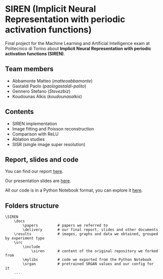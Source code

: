 # SIREN (Implicit Neural Representation with periodic activation functions)
Final project for the Machine Learning and Artificial Intelligence exam at Politecnico di Torino about **Implicit Neural Representation with periodic activation functions (SIREN)**.

## Team members
- Abbamonte Matteo (_matteoabbamonte_)
- Gastaldi Paolo (_paologastaldi-polito_)
- Gennero Stefano (_Stevezbiz_)
- Koudounas Alkis (_koudounasalkis_)

## Contents
- SIREN implementation
- Image fitting and Poisson reconstruction
- Comparison with ReLU
- Ablation studies
- SISR (single image super resolution)

## Report, slides and code 
You can find our report [here](https://github.com/paologastaldi-polito/siren/blob/master/docs/delivery/s277483_s277393_s270227_s278266_report_project1.pdf).

Our presentation slides are [here](https://github.com/paologastaldi-polito/siren/blob/master/docs/delivery/s277483_s277393_s270227_s278266_slides_project1.pdf).

All our code is in a Python Notebook format, you can explore it [here](https://github.com/paologastaldi-polito/siren/blob/master/src/explore_code.ipynb).

## Folders structure
```
\SIREN
    \docs
        \papers         # papers we referred to  
        \delivery       # our final report, slides and other documents
    \results            # images, graphs and data we obtained, grouped by experiment type
    \src
        \include
            \siren      # content of the original repository we forked from
        \mylibs         # code we exported from the Python Notebook
        \srgan          # pretrained SRGAN values and our config for it
    ...
```
